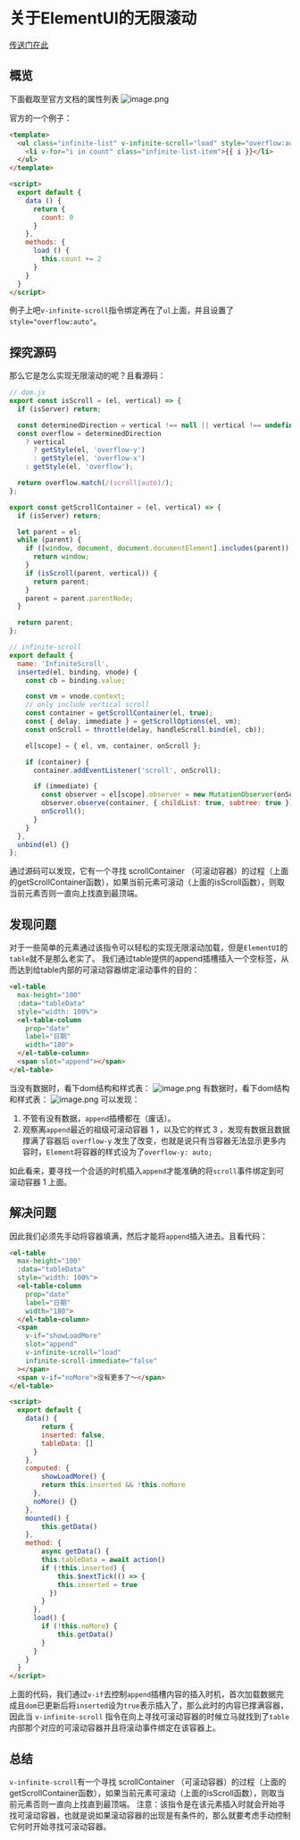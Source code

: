 # 关于ElementUI的无限滚动

[传送门在此](https://element.eleme.cn/#/zh-CN/component/infiniteScroll)

## 概览
下面截取至官方文档的属性列表
![image.png](./assets/img/1575260424448-e51bbf16-e3bc-46dd-9105-38f0e9d87820.png)

官方的一个例子：
```html
<template>
  <ul class="infinite-list" v-infinite-scroll="load" style="overflow:auto">
    <li v-for="i in count" class="infinite-list-item">{{ i }}</li>
  </ul>
</template>

<script>
  export default {
    data () {
      return {
        count: 0
      }
    },
    methods: {
      load () {
        this.count += 2
      }
    }
  }
</script>
```
例子上吧`v-infinite-scroll`指令绑定再在了`ul`上面，并且设置了`style="overflow:auto"`。

## 探究源码
那么它是怎么实现无限滚动的呢？且看源码：

```javascript
// dom.js
export const isScroll = (el, vertical) => {
  if (isServer) return;

  const determinedDirection = vertical !== null || vertical !== undefined;
  const overflow = determinedDirection
    ? vertical
      ? getStyle(el, 'overflow-y')
      : getStyle(el, 'overflow-x')
    : getStyle(el, 'overflow');

  return overflow.match(/(scroll|auto)/);
};

export const getScrollContainer = (el, vertical) => {
  if (isServer) return;

  let parent = el;
  while (parent) {
    if ([window, document, document.documentElement].includes(parent)) {
      return window;
    }
    if (isScroll(parent, vertical)) {
      return parent;
    }
    parent = parent.parentNode;
  }

  return parent;
};

// infinite-scroll
export default {
  name: 'InfiniteScroll',
  inserted(el, binding, vnode) {
    const cb = binding.value;

    const vm = vnode.context;
    // only include vertical scroll
    const container = getScrollContainer(el, true);
    const { delay, immediate } = getScrollOptions(el, vm);
    const onScroll = throttle(delay, handleScroll.bind(el, cb));

    el[scope] = { el, vm, container, onScroll };

    if (container) {
      container.addEventListener('scroll', onScroll);

      if (immediate) {
        const observer = el[scope].observer = new MutationObserver(onScroll);
        observer.observe(container, { childList: true, subtree: true });
        onScroll();
      }
    }
  },
  unbind(el) {}
};
```
通过源码可以发现，它有一个寻找 scrollContainer （可滚动容器）的过程（上面的getScrollContainer函数），如果当前元素可滚动（上面的isScroll函数），则取当前元素否则一直向上找直到最顶端。

## 发现问题
对于一些简单的元素通过该指令可以轻松的实现无限滚动加载，但是`ElementUI`的`table`就不是那么老实了。
我们通过table提供的append插槽插入一个空标签，从而达到给table内部的可滚动容器绑定滚动事件的目的：

```html
<el-table
  max-height="100"
  :data="tableData"
  style="width: 100%">
  <el-table-column
    prop="date"
    label="日期"
    width="180">
  </el-table-column>
  <span slot="append"></span>
</el-table>
```
当没有数据时，看下dom结构和样式表：
![image.png](./assets/img/1575274043310-20ed81fb-713a-4d9b-9eed-1860b1ea03da.png)
有数据时，看下dom结构和样式表：
![image.png](./assets/img/1575273988632-3326e3fc-3f24-48ce-ac11-d9ad5be0763d.png)
可以发现：

1. 不管有没有数据，`append`插槽都在（废话）。
1. 观察离`append`最近的祖级可滚动容器 1 ，以及它的样式 3 ，发现有数据且数据撑满了容器后 `overflow-y` 发生了改变，也就是说只有当容器无法显示更多内容时，`Element`将容器的样式设为了`overflow-y: auto;`

如此看来，要寻找一个合适的时机插入`append`才能准确的将`scroll`事件绑定到可滚动容器 1 上面。

## 解决问题
因此我们必须先手动将容器填满，然后才能将`append`插入进去。且看代码：

```html
<el-table
  max-height="100"
  :data="tableData"
  style="width: 100%">
  <el-table-column
    prop="date"
    label="日期"
    width="180">
  </el-table-column>
  <span
    v-if="showLoadMore"
    slot="append"
    v-infinite-scroll="load"
    infinite-scroll-immediate="false"
  ></span>
  <span v-if="noMore">没有更多了～</span>
</el-table>

<script>
  export default {
  	data() {
    	return {
      	inserted: false,
        tableData: []
      }
    },
    computed: {
    	showLoadMore() {
      	return this.inserted && !this.noMore
      },
      noMore() {}
    },
    mounted() {
    	this.getData()
    },
    method: {
    	async getData() {
      	this.tableData = await action()
        if (!this.inserted) {
        	this.$nextTick(() => {
          	this.inserted = true
          })
        }
      },
      load() {
      	if (!this.noMore) {
        	this.getData()
        }
      }
    }
  }
</script>
```
上面的代码，我们通过`v-if`去控制`append`插槽内容的插入时机，首次加载数据完成且`dom`已更新后将`inserted`设为`true`表示插入了，那么此时的内容已撑满容器，因此当 `v-infinite-scroll` 指令在向上寻找可滚动容器的时候立马就找到了`table`内部那个对应的可滚动容器并且将滚动事件绑定在该容器上。

## 总结
`v-infinite-scroll`有一个寻找 scrollContainer （可滚动容器）的过程（上面的getScrollContainer函数），如果当前元素可滚动（上面的isScroll函数），则取当前元素否则一直向上找直到最顶端。
注意：该指令是在该元素插入时就会开始寻找可滚动容器，也就是说如果滚动容器的出现是有条件的，那么就要考虑手动控制它何时开始寻找可滚动容器。
